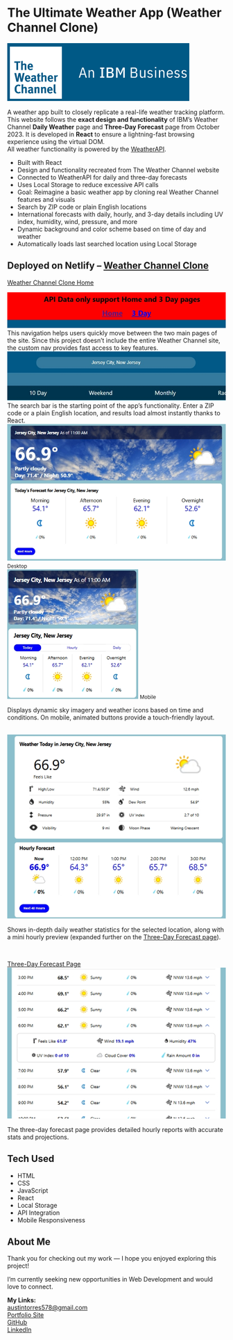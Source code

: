 <h1>The Ultimate Weather App (Weather Channel Clone)</h1>

<img src="public/readMeBanner.png" />

A weather app built to closely replicate a real-life weather tracking platform. This website follows the **exact design and functionality** of IBM’s Weather Channel **Daily Weather** page and **Three-Day Forecast** page from October 2023. It is developed in **React** to ensure a lightning-fast browsing experience using the virtual DOM.  
All weather functionality is powered by the <a href="https://www.weatherapi.com/">WeatherAPI</a>.

<ul>
  <li>Built with React</li>
  <li>Design and functionality recreated from The Weather Channel website</li>
  <li>Connected to WeatherAPI for daily and three-day forecasts</li>
  <li>Uses Local Storage to reduce excessive API calls</li>
  <li>Goal: Reimagine a basic weather app by cloning real Weather Channel features and visuals</li>
  <li>Search by ZIP code or plain English locations</li>
  <li>International forecasts with daily, hourly, and 3-day details including UV index, humidity, wind, pressure, and more</li>
  <li>Dynamic background and color scheme based on time of day and weather</li>
  <li>Automatically loads last searched location using Local Storage</li>
</ul>

<h2>Deployed on Netlify – <a href="https://bejewelled-unicorn-5837be.netlify.app/">Weather Channel Clone</a></h2>

<a href="https://bejewelled-unicorn-5837be.netlify.app/">Weather Channel Clone Home</a>

<img src="public/quick-nav.jpeg" />
<br />
This navigation helps users quickly move between the two main pages of the site. Since this project doesn’t include the entire Weather Channel site, the custom nav provides fast access to key features.
<br />

<img src="public/searchBar.jpeg" />
<br />
The search bar is the starting point of the app’s functionality. Enter a ZIP code or a plain English location, and results load almost instantly thanks to React.
<br />

<img src="public/daily-temp.png" />
<small>Desktop</small>
<br />
<img src="public/mobile-daily.png" />
<small>Mobile</small>
<br />
<p>Displays dynamic sky imagery and weather icons based on time and conditions. On mobile, animated buttons provide a touch-friendly layout.</p>
<br />

<img src="public/daily-stats.png" />
<br />
<p>Shows in-depth daily weather statistics for the selected location, along with a mini hourly preview (expanded further on the <a href="https://bejewelled-unicorn-5837be.netlify.app/details">Three-Day Forecast page</a>).</p>
<br />

<a href="https://bejewelled-unicorn-5837be.netlify.app/details">Three-Day Forecast Page</a>
<br />
<img src="public/hourly-reports.png" />
<br />
<p>The three-day forecast page provides detailed hourly reports with accurate stats and projections.</p>

<h2>Tech Used</h2>
<ul>
  <li>HTML</li>
  <li>CSS</li>
  <li>JavaScript</li>
  <li>React</li>
  <li>Local Storage</li>
  <li>API Integration</li>
  <li>Mobile Responsiveness</li>
</ul>

<h2>About Me</h2>
<p>Thank you for checking out my work — I hope you enjoyed exploring this project!</p>
<p>I’m currently seeking new opportunities in Web Development and would love to connect.</p>

<strong>My Links:</strong><br />
<a href="mailto:austintorres578@gmail.com">austintorres578@gmail.com</a><br />
<a href="https://austintorres578.github.io/Web-dev-portfolio/">Portfolio Site</a><br />
<a href="https://github.com/austintorres578">GitHub</a><br />
<a href="https://www.linkedin.com/in/austin-torres-55696420a/">LinkedIn</a>
